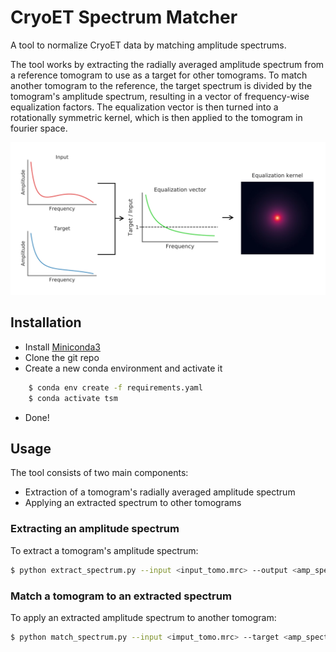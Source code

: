 # CryoET Spectrum Matcher

A tool to normalize CryoET data by matching amplitude spectrums.

The tool works by extracting the radially averaged amplitude spectrum from a reference tomogram to use as a target for other tomograms. To match another tomogram to the reference, the target spectrum is divided by the tomogram's amplitude spectrum, resulting in a vector of frequency-wise equalization factors. The equalization vector is then turned into a rotationally symmetric kernel, which is then applied to the tomogram in fourier space.

![image](tomo-matcher.svg)


## Installation
- Install [Miniconda3](https://docs.conda.io/en/latest/miniconda.html)
- Clone the git repo
- Create a new conda environment and activate it
```bash
    $ conda env create -f requirements.yaml
    $ conda activate tsm
```
- Done!
 
## Usage

The tool consists of two main components: 
- Extraction of a tomogram's radially averaged amplitude spectrum
- Applying an extracted spectrum to other tomograms

### Extracting an amplitude spectrum
To extract a tomogram's amplitude spectrum:  
```bash 
$ python extract_spectrum.py --input <input_tomo.mrc> --output <amp_spectrum.tsv>
```

### Match a tomogram to an extracted spectrum
To apply an extracted amplitude spectrum to another tomogram:  
```bash
$ python match_spectrum.py --input <imput_tomo.mrc> --target <amp_spectrum.tsv> --output <filtered_tomo.mrc>
```
